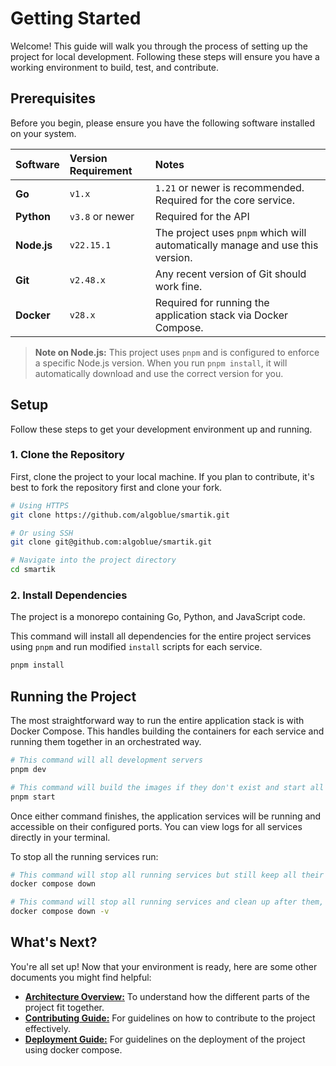 # Getting Started

Welcome! This guide will walk you through the process of setting up the project for local development. Following these steps will ensure you have a working environment to build, test, and contribute.

## Prerequisites

Before you begin, please ensure you have the following software installed on your system.

| Software | Version Requirement | Notes |
| :--- | :--- | :--- |
| **Go** | `v1.x` | `1.21` or newer is recommended. Required for the core service. |
| **Python** | `v3.8` or newer | Required for the API |
| **Node.js** | `v22.15.1` | The project uses `pnpm` which will automatically manage and use this version. |
| **Git** | `v2.48.x` | Any recent version of Git should work fine. |
| **Docker** | `v28.x` | Required for running the application stack via Docker Compose. |

> **Note on Node.js:** This project uses `pnpm` and is configured to enforce a specific Node.js version. When you run `pnpm install`, it will automatically download and use the correct version for you.

## Setup

Follow these steps to get your development environment up and running.

### 1. Clone the Repository

First, clone the project to your local machine. If you plan to contribute, it's best to fork the repository first and clone your fork.

```bash
# Using HTTPS
git clone https://github.com/algoblue/smartik.git
```

```bash
# Or using SSH
git clone git@github.com:algoblue/smartik.git
```

```bash
# Navigate into the project directory
cd smartik
```

### 2. Install Dependencies

The project is a monorepo containing Go, Python, and JavaScript code.

This command will install all dependencies for the entire project services using `pnpm` and run modified `install` scripts for each service.

```bash
pnpm install
```

## Running the Project

The most straightforward way to run the entire application stack is with Docker Compose. This handles building the containers for each service and running them together in an orchestrated way.

```bash
# This command will all development servers
pnpm dev
```

```bash
# This command will build the images if they don't exist and start all services in production mode locally
pnpm start
```

Once either command finishes, the application services will be running and accessible on their configured ports. You can view logs for all services directly in your terminal.

To stop all the running services run:

```bash
# This command will stop all running services but still keep all their data, virtual networks, etc.
docker compose down
```

```bash
# This command will stop all running services and clean up after them, removing all their data, virtual networks, etc.
docker compose down -v
```

## What's Next?

You're all set up! Now that your environment is ready, here are some other documents you might find helpful:

*   [**Architecture Overview:**](./architecture.md) To understand how the different parts of the project fit together.
*   [**Contributing Guide:**](./contributing.md) For guidelines on how to contribute to the project effectively.
*   [**Deployment Guide:**](./deployment.md) For guidelines on the deployment of the project using docker compose.

